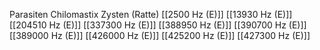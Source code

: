 Parasiten Chilomastix Zysten (Ratte)
[[2500 Hz (E)]]
[[13930 Hz (E)]]
[[204510 Hz (E)]]
[[337300 Hz (E)]]
[[388950 Hz (E)]]
[[390700 Hz (E)]]
[[389000 Hz (E)]]
[[426000 Hz (E)]]
[[425200 Hz (E)]]
[[427300 Hz (E)]]